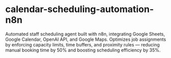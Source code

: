 # calendar-scheduling-automation-n8n
Automated staff scheduling agent built with n8n, integrating Google Sheets, Google Calendar, OpenAI API, and Google Maps. Optimizes job assignments by enforcing capacity limits, time buffers, and proximity rules — reducing manual booking time by 50% and boosting scheduling efficiency by 35%.
